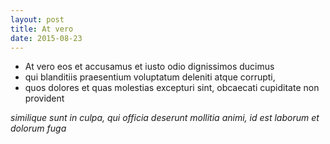```yaml
---
layout: post
title: At vero
date: 2015-08-23
---
```


* At vero eos et accusamus et iusto odio dignissimos ducimus
* qui blanditiis praesentium voluptatum deleniti atque corrupti, 
* quos dolores et quas molestias excepturi sint, obcaecati cupiditate non provident
 

*similique sunt in culpa, qui officia deserunt mollitia animi, id est laborum et dolorum fuga*
